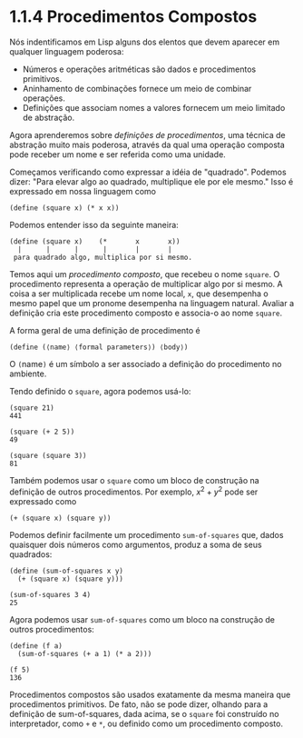 # 1.1.4 Procedimentos Compostos

Nós indentificamos em Lisp alguns dos elentos que devem aparecer em qualquer linguagem poderosa:

- Números e operações aritméticas são dados e procedimentos primitivos.
- Aninhamento de combinações fornece um meio de combinar operações.
- Definições que associam nomes a valores fornecem um meio limitado de abstração.

Agora aprenderemos sobre *definições de procedimentos*, uma técnica de abstração muito mais poderosa, através da qual uma operação composta pode receber um nome e ser referida como uma unidade.

Começamos verificando como expressar a idéia de "quadrado". Podemos dizer: "Para elevar algo ao quadrado, multiplique ele por ele mesmo." Isso é expressado em nossa linguagem como

``` {.scheme}
(define (square x) (* x x))
```

Podemos entender isso da seguinte maneira:

``` {.example}
(define (square x)    (*       x       x))
  |      |      |      |       |       |
 para quadrado algo, multiplica por si mesmo.
```

Temos aqui um *procedimento composto*, que recebeu o nome `square`. O procedimento representa a operação de multiplicar algo por si mesmo. A coisa a ser multiplicada recebe um nome local, `x`, que desempenha o mesmo papel que um pronome desempenha na linguagem natural. Avaliar a definição cria este procedimento composto e associa-o ao nome `square`.

A forma geral de uma definição de procedimento é

``` {.scheme}
(define (⟨name⟩ ⟨formal parameters⟩) ⟨body⟩)
```

O `(`name`)` é um símbolo a ser associado a definição do procedimento no ambiente.

Tendo definido o `square`, agora podemos usá-lo:

``` {.scheme}
(square 21)
441

(square (+ 2 5))
49

(square (square 3))
81
```

Também podemos usar o `square` como um bloco de construção na definição de outros procedimentos. Por exemplo, $x^{2} + y^{2}$ pode ser expressado como

``` {.scheme}
(+ (square x) (square y))
```

Podemos definir facilmente um procedimento `sum-of-squares` que, dados quaisquer dois números como argumentos, produz a soma de seus quadrados:

``` {.scheme}
(define (sum-of-squares x y)
  (+ (square x) (square y)))

(sum-of-squares 3 4)
25
```

Agora podemos usar `sum-of-squares` como um bloco na construção de outros procedimentos:

``` {.scheme}
(define (f a)
  (sum-of-squares (+ a 1) (* a 2)))

(f 5)
136
```

Procedimentos compostos são usados exatamente da mesma maneira que procedimentos primitivos. De fato, não se pode dizer, olhando para a definição de sum-of-squares, dada acima, se o `square` foi construído no interpretador, como `+` e `*`, ou definido como um procedimento composto.
